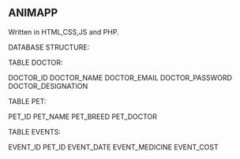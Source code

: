 ANIMAPP
-------

Written in HTML,CSS,JS and PHP.


DATABASE STRUCTURE:

TABLE DOCTOR:

DOCTOR_ID
DOCTOR_NAME
DOCTOR_EMAIL
DOCTOR_PASSWORD
DOCTOR_DESIGNATION


TABLE PET:

PET_ID
PET_NAME
PET_BREED
PET_DOCTOR


TABLE EVENTS:

EVENT_ID
PET_ID
EVENT_DATE
EVENT_MEDICINE
EVENT_COST
